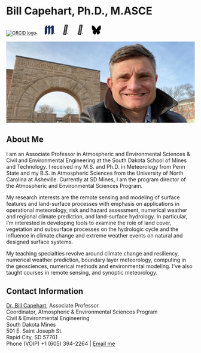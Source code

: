# Bill Capehart, Ph.D., M.ASCE
<a href="https://orcid.org/0000-0002-4926-0992"> <sub>
<img alt="ORCID logo" src="https://orcid.org/assets/vectors/orcid.logo.icon.svg" width="24" height="24"/> </sub><sup><!--- 
0000-0002-4926-0992---></sup></a>
                    &nbsp;&nbsp;&nbsp;&nbsp;
<a href="https://www.sdsmt.edu/about/directory/capehart_-william.html">
<sub><img alt="SD Mines logo" src="images/MinesM.svg" width="24" height="24"/></sub>
</a>
                    &nbsp;&nbsp;&nbsp;&nbsp;
<a href="https://www.linkedin.com/in/william-capehart/"><i style="font-size:24px" color="#0f4fb5" class="fa">&#xf08c;</i></a>
                    &nbsp;&nbsp;&nbsp;&nbsp;
<a href="https://github.com/wjcapehart"><i style="font-size:24px" class="fa">&#xf09b;</i></a>
                    &nbsp;&nbsp;&nbsp;&nbsp;
<a href="https://bsky.app/profile/billcapehart.bsky.social">
<sub><img alt="SD Mines logo" src="images/bluesky.svg" width="24" height="24" color="#0f4fb5"/></sub>
</a>

![Bill at the Arch](images/Capehart_Arch_mines_banner.jpeg)


## About Me

I am an Associate Professor in Atmospheric and Environmental Sciences & Civil and Environmental Engineering at the South Dakota School of Mines and Technology. I received my M.S. and Ph.D. in Meteorology from Penn State and my B.S. in Atmospheric Sciences from the University of North Carolina at Asheville. Currently at SD Mines, I am the program director of the Atmospheric and Environmental Sciences Program.

My research interests are the remote sensing and modeling of surface features and land-surface processes with emphasis on applications in operational meteorology, risk and hazard assessment, numerical weather and regional climate prediction, and land-surface hydrology. In particular, I’m interested in developing tools to examine the role of land cover, vegetation and subsurface processes on the hydrologic cycle and the influence in climate change and extreme weather events on natural and designed surface systems.

My teaching specialties revolve around climate change and resiliency, numerical weather prediction, boundary layer meteorology, computing in the geosciences, numerical methods and environmental modeling. I've also taught courses in remote sensing, and synoptic meteorology.

## Contact Information

[Dr. Bill Capehart](https://www.sdsmt.edu/about/directory/capehart_-william.html), Associate Professor<br>
Coordinator, Atmospheric & Environmental Sciences Program<br>
Civil & Environmental Engineering<br>
South Dakota Mines<br>
501 E. Saint Joseph St.<br> Rapid City, SD 57701<br>
Phone (VOIP) +1 (605) 394-2264 | <a href="mailto:{{ site.email | encode_email }}" title="Contact me">Email me</a>
